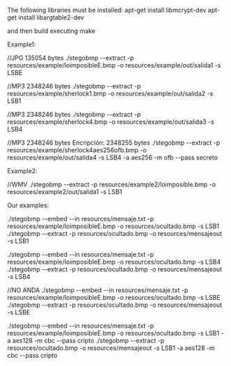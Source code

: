The following libraries must be installed:
  apt-get install libmcrypt-dev
  apt-get install libargtable2-dev

and then build executing make


Example1:

//JPG 135054 bytes
./stegobmp --extract  -p resources/example/loimposibleE.bmp -o resources/example/out/salida1 -s LSBE


//MP3 2348246 bytes
./stegobmp --extract -p resources/example/sherlock1.bmp -o resources/example/out/salida2  -s LSB1


//MP3 2348246 bytes
./stegobmp --extract -p resources/example/sherlock4.bmp -o resources/example/out/salida3  -s LSB4

//MP3 2348246 bytes
Encripción: 2348255 bytes
./stegobmp --extract -p resources/example/sherlock4aes256ofb.bmp -o resources/example/out/salida4  -s LSB4 -a aes256 -m ofb --pass secreto

Example2:

//WMV
./stegobmp --extract  -p resources/example2/loimposible.bmp -o resources/example2/out/salida1 -s LSB1

Our examples:

./stegobmp --embed --in resources/mensaje.txt  -p resources/example/loimposibleE.bmp -o resources/ocultado.bmp -s LSB1
./stegobmp --extract  -p resources/ocultado.bmp -o resources/mensajeout -s LSB1

./stegobmp --embed --in resources/mensaje.txt  -p resources/example/loimposibleE.bmp -o resources/ocultado.bmp -s LSB4
./stegobmp --extract  -p resources/ocultado.bmp -o resources/mensajeout -s LSB4


//NO ANDA
./stegobmp --embed --in resources/mensaje.txt  -p resources/example/loimposibleE.bmp -o resources/ocultado.bmp -s LSBE
./stegobmp --extract  -p resources/ocultado.bmp -o resources/mensajeout -s LSBE

./stegobmp --embed --in resources/mensaje.txt  -p resources/example/loimposibleE.bmp -o resources/ocultado.bmp -s LSB1 -a aes128 -m cbc --pass cripto
./stegobmp --extract -p resources/ocultado.bmp -o resources/mensajeout  -s LSB1 -a aes128 -m cbc --pass cripto



